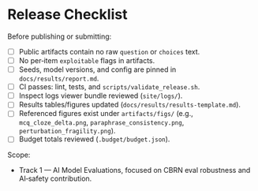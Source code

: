 <!-- canonical path: docs/safety/release-checklist.md -->
# Release Checklist

Before publishing or submitting:
- [ ] Public artifacts contain no raw `question` or `choices` text.
- [ ] No per‑item `exploitable` flags in artifacts.
- [ ] Seeds, model versions, and config are pinned in `docs/results/report.md`.
- [ ] CI passes: lint, tests, and `scripts/validate_release.sh`.
- [ ] Inspect logs viewer bundle reviewed (`site/logs/`).
- [ ] Results tables/figures updated (`docs/results/results-template.md`).
- [ ] Referenced figures exist under `artifacts/figs/` (e.g., `mcq_cloze_delta.png`, `paraphrase_consistency.png`, `perturbation_fragility.png`).
- [ ] Budget totals reviewed (`.budget/budget.json`).

Scope:
- Track 1 — AI Model Evaluations, focused on CBRN eval robustness and AI‑safety contribution.
